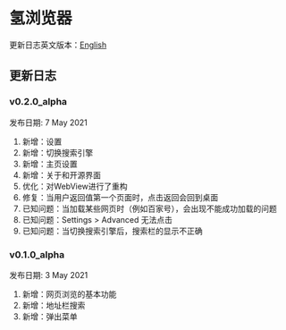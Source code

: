 # 氢浏览器

更新日志英文版本：[English](https://github.com/lzh7522/Hydrogen-Browser/blob/master/README.md)

## 更新日志

### v0.2.0_alpha
发布日期: 7 May 2021
1. 新增：设置
2. 新增：切换搜索引擎
3. 新增：主页设置
4. 新增：关于和开源界面
5. 优化：对WebView进行了重构
6. 修复：当用户返回值第一个页面时，点击返回会回到桌面
7. 已知问题：当加载某些网页时（例如百家号），会出现不能成功加载的问题
8. 已知问题：Settings > Advanced 无法点击
9. 已知问题：当切换搜索引擎后，搜索栏的显示不正确

### v0.1.0_alpha
发布日期: 3 May 2021
1. 新增：网页浏览的基本功能
2. 新增：地址栏搜索
3. 新增：弹出菜单
